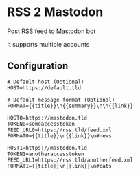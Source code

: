 # RSS 2 Mastodon

Post RSS feed to Mastodon bot

It supports multiple accounts

## Configuration

```env
# Default host (Optional)
HOST=https://default.tld

# Default message format (Optional)
FORMAT={{title}}\n{{summary}}\n\n{{link}}

HOST0=https://mastodon.tld
TOKEN0=someaccesstoken
FEED_URL0=https://rss.tld/feed.xml
FORMAT0={{title}}\n{{link}}\n#news

HOST1=https://mastodon.tld
TOKEN1=anotheraccesstoken
FEED_URL1=https://rss.tld/anotherfeed.xml
FORMAT1={{title}}\n{{link}}\n#cats
```
